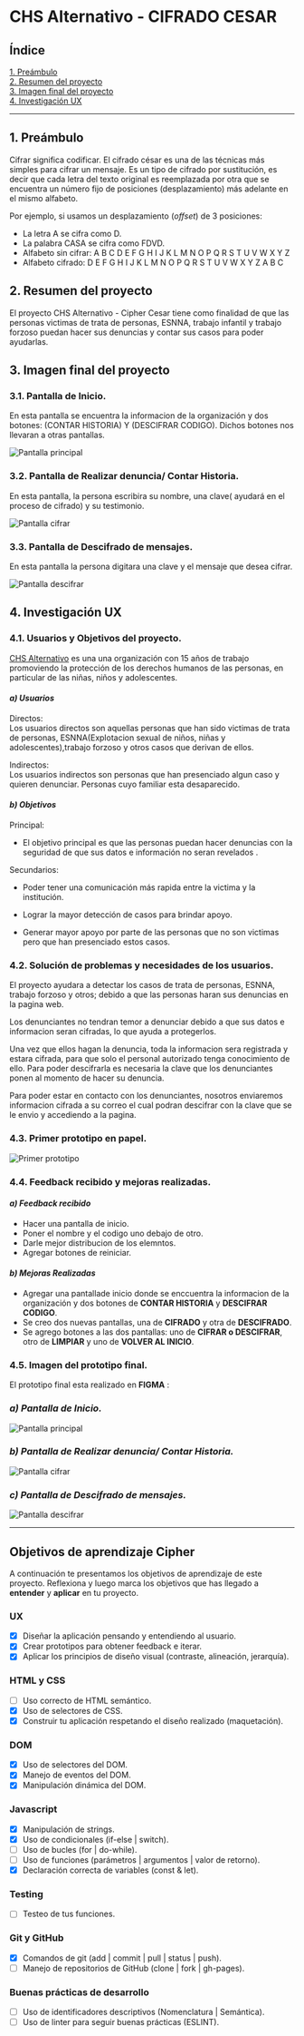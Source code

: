 # CHS Alternativo - CIFRADO CESAR

## Índice

[1. Preámbulo](#1-preámbulo)  
[2. Resumen del proyecto](#2-Resumen-del-proyecto)   
[3. Imagen final del proyecto](#3-Imagen-final-del-proyecto)  
[4. Investigación UX](#4-Investigación-UX) 
    

***

## 1. Preámbulo

Cifrar significa codificar. El cifrado césar es una de las técnicas más simples para cifrar un mensaje. Es
un tipo de cifrado por sustitución, es decir que cada letra del texto original
es reemplazada por otra que se encuentra un número fijo de posiciones
(desplazamiento) más adelante en el mismo alfabeto.

Por ejemplo, si usamos un desplazamiento (_offset_) de 3 posiciones:

* La letra A se cifra como D.
* La palabra CASA se cifra como FDVD.
* Alfabeto sin cifrar: A B C D E F G H I J K L M N O P Q R S T U V W X Y Z
* Alfabeto cifrado: D E F G H I J K L M N O P Q R S T U V W X Y Z A B C

## 2. Resumen del proyecto

El proyecto CHS Alternativo - Cipher Cesar tiene como finalidad de que las personas victimas de trata de personas, ESNNA, trabajo infantil y trabajo forzoso puedan hacer sus denuncias y contar sus casos para poder ayudarlas.

## 3. Imagen final del proyecto

  ### **3.1. Pantalla de Inicio.**

  En esta pantalla se encuentra la informacion de la organización y dos botones: (CONTAR HISTORIA) Y (DESCIFRAR CODIGO). Dichos botones nos llevaran a otras pantallas.

  ![Pantalla principal](src/pinicio.png 'Pantalla principal')

  ### **3.2. Pantalla de Realizar denuncia/ Contar Historia.**

  En esta pantalla, la persona escribira su nombre, una clave( ayudará en el proceso de cifrado) y su testimonio.

  ![Pantalla cifrar](src/pcifrar.png 'Pantalla para cifrar')

  ### **3.3. Pantalla de Descifrado de mensajes.**

  En esta pantalla la persona digitara una clave y el mensaje que desea cifrar.

  ![Pantalla descifrar](src/pdescifrar.png 'Pantalla para descifrar')

## 4. Investigación UX

### **4.1. Usuarios y Objetivos del proyecto.**

  [CHS Alternativo](http://chsalternativo.org/chs-alternativo/) es una una organización con 15 años de trabajo promoviendo la protección de los derechos humanos de las personas, en particular de las niñas, niños y adolescentes. 

  #### *a) Usuarios*
  
  Directos:  
  Los usuarios directos son aquellas personas que han sido victimas de trata de personas, ESNNA(Explotacion sexual de niños, niñas y adolescentes),trabajo forzoso y otros casos que derivan de ellos.

  Indirectos:  
  Los usuarios indirectos son personas que han presenciado algun caso y quieren denunciar.
  Personas cuyo familiar esta desaparecido.

  #### *b) Objetivos*

  Principal:

  * El objetivo principal es que las personas puedan hacer denuncias con la seguridad de que sus datos e información no seran revelados .


  Secundarios:
    
  * Poder tener una comunicación más rapida entre la victima y la institución.

  * Lograr la mayor detección de casos para brindar apoyo.

  * Generar mayor apoyo por parte de las personas que no son victimas pero que han presenciado estos casos.

### **4.2. Solución de problemas y necesidades de los usuarios.**

El proyecto ayudara a detectar los casos de trata de personas, ESNNA, trabajo forzoso y otros; debido a que las personas haran sus denuncias en la pagina web.

Los denunciantes no tendran temor a denunciar debido a que sus datos e informacion seran cifradas, lo que ayuda a protegerlos.

Una vez que ellos hagan la denuncia, toda la informacion sera registrada y estara cifrada, para que solo el personal autorizado tenga conocimiento de ello. Para poder descifrarla es necesaria la clave que los denunciantes ponen al momento de hacer su denuncia.

Para poder estar en contacto con los denunciantes, nosotros enviaremos informacion cifrada a su correo el cual podran descifrar con la clave que se le envio y accediendo a la pagina.

### **4.3. Primer prototipo en papel.**

![Primer prototipo](src/papel.jpg "Primer prototipo")

### **4.4. Feedback recibido y mejoras realizadas.**

#### *a) Feedback recibido*

 * Hacer una pantalla de inicio.
 * Poner el nombre y el codigo uno debajo de otro.
 * Darle mejor distribucion de los elemntos.
 * Agregar botones de reiniciar.

#### *b) Mejoras Realizadas*

* Agregar una pantallade inicio donde se enccuentra la informacion de la organización y dos botones de **CONTAR HISTORIA** y **DESCIFRAR CODIGO**.
* Se creo dos nuevas pantallas, una de **CIFRADO** y otra de **DESCIFRADO**.
* Se agrego botones a las dos pantallas: uno de **CIFRAR o DESCIFRAR**, otro de **LIMPIAR** y uno de **VOLVER AL INICIO**.

### **4.5. Imagen del prototipo final.**

El prototipo final esta realizado en **FIGMA** :

### *a) Pantalla de Inicio.*

![Pantalla principal](src/f1.png 'Pantalla principal')

### *b) Pantalla de Realizar denuncia/ Contar Historia.*
  ![Pantalla cifrar](src/f2.png 'Pantalla para cifrar')

### *c) Pantalla de Descifrado de mensajes.*
  ![Pantalla descifrar](src/f3.png 'Pantalla para descifrar')

***

## Objetivos de aprendizaje Cipher

A continuación te presentamos los objetivos de aprendizaje de este proyecto. Reflexiona y luego marca los objetivos que has llegado a **entender** y **aplicar** en tu proyecto.

### UX

- [x] Diseñar la aplicación pensando y entendiendo al usuario.
- [x] Crear prototipos para obtener feedback e iterar.
- [x] Aplicar los principios de diseño visual (contraste, alineación, jerarquía).

### HTML y CSS

- [ ] Uso correcto de HTML semántico.
- [x] Uso de selectores de CSS.
- [x] Construir tu aplicación respetando el diseño realizado (maquetación).

### DOM

- [x] Uso de selectores del DOM.
- [x] Manejo de eventos del DOM.
- [x] Manipulación dinámica del DOM.

### Javascript

- [x] Manipulación de strings.
- [x] Uso de condicionales (if-else | switch).
- [ ] Uso de bucles (for | do-while).	
- [ ] Uso de funciones (parámetros | argumentos | valor de retorno).
- [x] Declaración correcta de variables (const & let).

### Testing
- [ ] Testeo de tus funciones.

### Git y GitHub
- [x] Comandos de git (add | commit | pull | status | push).
- [ ] Manejo de repositorios de GitHub (clone | fork | gh-pages).

### Buenas prácticas de desarrollo
- [ ] Uso de identificadores descriptivos (Nomenclatura | Semántica).
- [ ] Uso de linter para seguir buenas prácticas (ESLINT).
